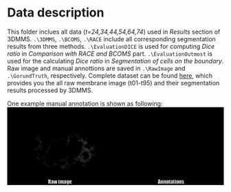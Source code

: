 # Data description
This folder inclues all data (*t=24,34,44,54,64,74*) used in *Results* section of 3DMMS. ```.\3DMMS```, ```.\BCOMS```, ```.\RACE``` include all corresponding segmentation results from three methods. ```.\EvaluationDICE``` is used for computing *Dice ratio* in *Comparison with RACE and BCOMS* part. ```.\EvaluationOutmost``` is used for the calculating *Dice ratio* in *Segmentation of cells on the boundary*. Raw image and manual annottions are saved in ```.\RawImage``` and ```.\GorundTruth```, respectively. Complete dataset can be found [here](https://portland-my.sharepoint.com/:f:/g/personal/jfcao3-c_ad_cityu_edu_hk/EogQP1ha2H5Hm5Zly8_m92kBvHu9AWOvXb140Yj9Z_ef8A?e=4hVRlA), which provides you the all raw membrane image (t01-t95) and their segmentation results processed by 3DMMS.

One example manual annotation is shown as following:
![Manual annotation](RawSeg74.gif "annotation example")

